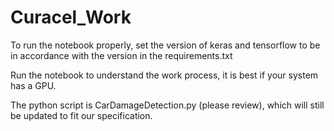 # Curacel_Work

To run the notebook properly, set the version of keras and tensorflow to be in accordance with the version in the requirements.txt

Run the notebook to understand the work process, it is best if your system has a GPU.

The python script is CarDamageDetection.py (please review), which will still be updated to fit our specification.
